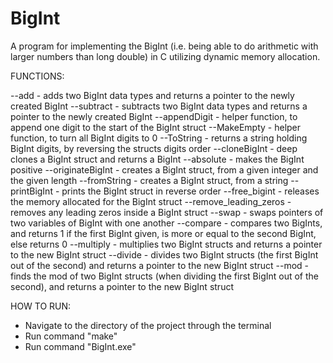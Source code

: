 # BigInt

A program for implementing the BigInt (i.e. being able to do arithmetic with larger numbers than long double) in C utilizing dynamic memory allocation.  

FUNCTIONS:

--add - adds two BigInt data types and returns a pointer to the newly created BigInt
--subtract - subtracts two BigInt data types and returns a pointer to the newly created BigInt
--appendDigit - helper function, to append one digit to the start of the BigInt struct
--MakeEmpty - helper function, to turn all BigInt digits to 0
--ToString - returns a string holding BigInt digits, by reversing the structs digits order
--cloneBigInt - deep clones a BigInt struct and returns a BigInt
--absolute - makes the BigInt positive
--originateBigInt - creates a BigInt struct, from a given integer and the given length
--fromString - creates a BigInt struct, from a string
--printBigInt - prints the BigInt struct in reverse order
--free_bigint - releases the memory allocated for the BigInt struct
--remove_leading_zeros - removes any leading zeros inside a BigInt struct
--swap - swaps pointers of two variables of BigInt with one another
--compare - compares two BigInts, and returns 1 if the first BigInt given, is more or equal to the second BigInt, else returns 0
--multiply - multiplies two BigInt structs and returns a pointer to the new BigInt struct
--divide - divides two BigInt structs (the first BigInt out of the second) and returns a pointer to the new BigInt struct
--mod - finds the mod of two BigInt structs (when dividing the first BigInt out of the second), and returns a pointer to the new BigInt struct


HOW TO RUN:

* Navigate to the directory of the project through the terminal
* Run command "make"
* Run command "BigInt.exe"

  
